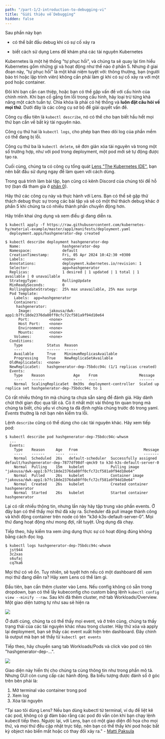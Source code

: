 ```yaml
---
path: "/part-1/2-introduction-to-debugging-vi"
title: "Giới thiệu về Debugging"
hidden: false
---
```


<text-box variant='learningObjectives' name='Mục tiêu học tập'>

Sau phần này bạn

- có thể bắt đầu debug khi có sự cố xảy ra

- biết cách sử dụng Lens để khám phá các tài nguyên Kubernetes

</text-box>

Kubernetes là một hệ thống "tự phục hồi", và chúng ta sẽ quay lại tìm hiểu Kubernetes gồm những gì và hoạt động như thế nào ở phần 5. Nhưng ở giai đoạn này, "tự phục hồi" là một khái niệm tuyệt vời: thông thường, bạn (người bảo trì hoặc lập trình viên) không cần phải làm gì khi có sự cố xảy ra với một pod hoặc container.

Đôi khi bạn cần can thiệp, hoặc bạn có thể gặp vấn đề với cấu hình của chính mình. Khi bạn cố gắng tìm lỗi trong cấu hình, hãy loại trừ từng khả năng một cách tuần tự. Chìa khóa là phải có hệ thống và **luôn đặt câu hỏi về mọi thứ**. Dưới đây là các công cụ sơ bộ để giải quyết vấn đề.

Công cụ đầu tiên là `kubectl describe`, nó có thể cho bạn biết hầu hết mọi thứ bạn cần về bất kỳ tài nguyên nào.

Công cụ thứ hai là `kubectl logs`, cho phép bạn theo dõi log của phần mềm có thể đang bị lỗi.

Công cụ thứ ba là `kubectl delete`, sẽ đơn giản xóa tài nguyên và trong một số trường hợp, như với pod trong deployment, một pod mới sẽ tự động được tạo ra.

Cuối cùng, chúng ta có công cụ tổng quát [Lens "The Kubernetes IDE"](https://k8slens.dev/), bạn nên bắt đầu sử dụng ngay để làm quen với cách dùng.

Trong quá trình làm bài tập, bạn cũng có kênh Discord của chúng tôi để hỗ trợ (bạn đã tham gia ở [phần 0](/part-0)).

Hãy thử các công cụ này và thực hành với Lens. Bạn có thể sẽ gặp thử thách debug thực sự trong các bài tập và sẽ có một thử thách debug khác ở phần 5 khi chúng ta có nhiều thành phần chuyển động hơn.

Hãy triển khai ứng dụng và xem điều gì đang diễn ra.

```console
$ kubectl apply -f https://raw.githubusercontent.com/kubernetes-hy/material-example/master/app1/manifests/deployment.yaml
  deployment.apps/hashgenerator-dep created

$ kubectl describe deployment hashgenerator-dep
  Name:                   hashgenerator-dep
  Namespace:              default
  CreationTimestamp:      Fri, 05 Apr 2024 10:42:30 +0300
  Labels:                 <none>
  Annotations:            deployment.kubernetes.io/revision: 1
  Selector:               app=hashgenerator
  Replicas:               1 desired | 1 updated | 1 total | 1 available | 0 unavailable
  StrategyType:           RollingUpdate
  MinReadySeconds:        0
  RollingUpdateStrategy:  25% max unavailable, 25% max surge
  Pod Template:
    Labels:  app=hashgenerator
    Containers:
     hashgenerator:
      Image:        jakousa/dwk-app1:b7fc18de2376da80ff0cfc72cf581a9f94d10e64
      Port:         <none>
      Host Port:    <none>
      Environment:  <none>
      Mounts:       <none>
    Volumes:        <none>
  Conditions:
    Type           Status  Reason
    ----           ------  ------
    Available      True    MinimumReplicasAvailable
    Progressing    True    NewReplicaSetAvailable
  OldReplicaSets:  <none>
  NewReplicaSet:   hashgenerator-dep-75bdcc94c (1/1 replicas created)
  Events:
    Type    Reason             Age    From                   Message
    ----    ------             ----   ----                   -------
    Normal  ScalingReplicaSet  8m39s  deployment-controller  Scaled up replica set hashgenerator-dep-75bdcc94c to 1
```

Có rất nhiều thông tin mà chúng ta chưa sẵn sàng để đánh giá. Hãy dành chút thời gian đọc qua tất cả. Có ít nhất một vài thông tin quan trọng mà chúng ta biết, chủ yếu vì chúng ta đã định nghĩa chúng trước đó trong yaml. _Events_ thường là nơi bạn nên kiểm tra lỗi.

Lệnh `describe` cũng có thể dùng cho các tài nguyên khác. Hãy xem tiếp pod:

```console
$ kubectl describe pod hashgenerator-dep-75bdcc94c-whwsm
  ...
  Events:
    Type    Reason     Age   From                              Message
    ----    ------     ----  ----                              -------
    Normal  Scheduled  26s   default-scheduler  Successfully assigned default/hashgenerator-dep-7877df98df-qmck9 to k3d-k3s-default-server-0
    Normal  Pulling    15m   kubelet            Pulling image "jakousa/dwk-app1:b7fc18de2376da80ff0cfc72cf581a9f94d10e64"
    Normal  Pulled     26s   kubelet            Container image "jakousa/dwk-app1:b7fc18de2376da80ff0cfc72cf581a9f94d10e64"
    Normal  Created    26s   kubelet            Created container hashgenerator
    Normal  Started    26s   kubelet            Started container hashgenerator
```

Lại có rất nhiều thông tin, nhưng lần này hãy tập trung vào phần events. Ở đây bạn có thể thấy mọi thứ đã xảy ra. Scheduler đã pull image thành công và khởi động container trên node có tên "k3d-k3s-default-server-0". Mọi thứ đang hoạt động như mong đợi, rất tuyệt. Ứng dụng đã chạy.

Tiếp theo, hãy kiểm tra xem ứng dụng thực sự có hoạt động đúng không bằng cách đọc log.

```console
$ kubectl logs hashgenerator-dep-75bdcc94c-whwsm
  jst944
  3c2xas
  s6ufaj
  cq7ka6
```

Mọi thứ có vẻ ổn. Tuy nhiên, sẽ tuyệt hơn nếu có một dashboard để xem mọi thứ đang diễn ra? Hãy xem Lens có thể làm gì.

Đầu tiên, bạn cần thêm cluster vào Lens. Nếu config không có sẵn trong dropdown, bạn có thể lấy kubeconfig cho custom bằng lệnh `kubectl config view --minify --raw`. Sau khi đã thêm cluster, mở tab Workloads/Overview. Một giao diện tương tự như sau sẽ hiện ra

<img src="../img/lens_during_deploy.png">

Ở dưới cùng, chúng ta có thể thấy mọi event, và ở trên cùng, chúng ta thấy trạng thái của các tài nguyên khác nhau trong cluster. Hãy thử xóa và apply lại deployment, bạn sẽ thấy các event xuất hiện trên dashboard. Đây chính là output mà bạn sẽ thấy từ `kubectl get events`

Tiếp theo, hãy chuyển sang tab Workloads/Pods và click vào pod có tên "hashgenerator-dep-...".

<img src="../img/lens_pod.png">

Giao diện này hiển thị cho chúng ta cùng thông tin như trong phần mô tả. Nhưng GUI còn cung cấp các hành động. Ba biểu tượng được đánh số ở góc trên bên phải là:

1. Mở terminal vào container trong pod
2. Xem log
3. Xóa tài nguyên

"Tại sao tôi dùng Lens? Nếu bạn dùng kubectl từ terminal, ví dụ để liệt kê các pod, không có gì đảm bảo rằng các pod đó vẫn còn khi bạn chạy lệnh kubectl tiếp theo. Ngược lại, với Lens, bạn có một giao diện đồ họa cho mọi thứ, và mọi thứ đều cập nhật trực tiếp, nên bạn có thể thấy khi pod hoặc bất kỳ object nào biến mất hoặc có thay đổi xảy ra." - [Matti Paksula](http://github.com/matti)
